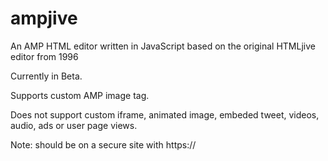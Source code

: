 # ampjive
An AMP HTML editor written in JavaScript based on the original HTMLjive editor from 1996

Currently in Beta.

Supports custom AMP image tag.

Does not support custom iframe, animated image, embeded tweet, videos, audio, ads or user page views.

Note: should be on a secure site with https://
